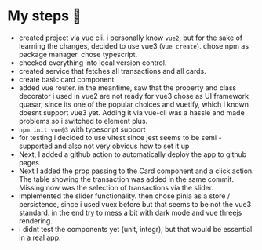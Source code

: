 # My steps  🤯
- created project via vue cli. i personally know `vue2`, but for the sake of learning the changes, decided to use vue3
  (`vue create`). chose npm as package manager. chose typescript.
- checked everything into local version control.
- created service that fetches all transactions and all cards.
- create basic card component.
- added vue router. in the meantime, saw that the property and class decorator i used in vue2 are not ready for vue3
  chose as UI framework quasar, since its one of the popular choices and vuetify, which I known doesnt support vue3 yet.
  Adding it via vue-cli was a hassle and made problems so i switched to element plus.
- `npm init vue@3` with typescript support
- for testing i decided to use vitest since jest seems to be semi - supported and also
  not very obvious how to set it up
- Next, I added a github action to automatically deploy the app to github pages
- Next I added the prop passing to the Card component and a click action. The table showing the transaction
  was added in the same commit. Missing now was the selection of transactions via the slider.
- implemented the slider functionality. then chose pinia as a store / persistence, since i used vuex before but that seems to be not the vue3 standard. in the end try to mess a bit with dark mode and vue threejs rendering.
-  i didnt test the components yet (unit, integr), but that would be essential in a real app.  
